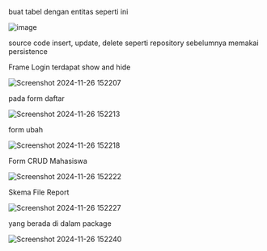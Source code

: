 buat tabel dengan entitas seperti ini

![image](https://github.com/user-attachments/assets/6e233ccf-8c8d-4855-bc01-a153967a5d6e)


source code insert, update, delete seperti repository sebelumnya memakai persistence

Frame Login terdapat show and hide

![Screenshot 2024-11-26 152207](https://github.com/user-attachments/assets/3893987a-1002-4c3a-9604-ad3539fd3e03)

pada form daftar

![Screenshot 2024-11-26 152213](https://github.com/user-attachments/assets/1809dfbd-81be-4066-a953-15bb1f2482f4)

form ubah

![Screenshot 2024-11-26 152218](https://github.com/user-attachments/assets/3df1d88f-6f31-4260-a84a-2afabca29127)

Form CRUD Mahasiswa

![Screenshot 2024-11-26 152222](https://github.com/user-attachments/assets/2fbc153d-2a2a-4291-a3eb-67985a65f924)

Skema File Report

![Screenshot 2024-11-26 152227](https://github.com/user-attachments/assets/31976646-92de-4eae-898e-24425b81ec4b)

yang berada di dalam package

![Screenshot 2024-11-26 152240](https://github.com/user-attachments/assets/f959c476-e0ba-4027-a74e-d912f828f84e)

